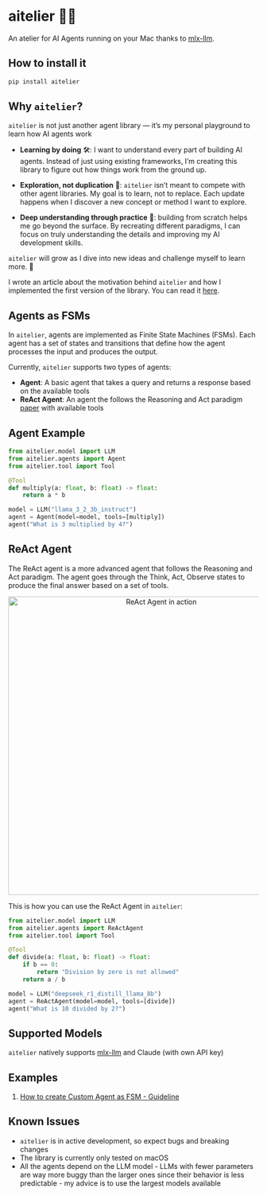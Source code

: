 # aitelier 🎨🤖
An atelier for AI Agents running on your Mac thanks to [mlx-llm](https://https://github.com/riccardomusmeci/mlx-llm).

## How to install it
```bash
pip install aitelier
```

## Why `aitelier`? 

`aitelier` is not just another agent library — it’s my personal playground to learn how AI agents work

* **Learning by doing**  🛠️: I want to understand every part of building AI agents. Instead of just using existing frameworks, I’m creating this library to figure out how things work from the ground up.

* **Exploration, not duplication** 🧐: `aitelier` isn’t meant to compete with other agent libraries. My goal is to learn, not to replace. Each update happens when I discover a new concept or method I want to explore.
	
* **Deep understanding through practice** 🧠: building from scratch helps me go beyond the surface. By recreating different paradigms, I can focus on truly understanding the details and improving my AI development skills.

`aitelier` will grow as I dive into new ideas and challenge myself to learn more. 🎯

I wrote an article about the motivation behind `aitelier` and how I implemented the first version of the library. You can read it [here](https://reminiscent-puffin-1cb.notion.site/WTF-are-AI-Agents-Let-s-build-aitelier-17a43b7c0ffb807e8a1bf8f890c1ab2b?pvs=74).

## Agents as FSMs
In `aitelier`, agents are implemented as Finite State Machines (FSMs). Each agent has a set of states and transitions that define how the agent processes the input and produces the output.

Currently, `aitelier` supports two types of agents:
- **Agent**: A basic agent that takes a query and returns a response based on the available tools
- **ReAct Agent**: An agent the follows the Reasoning and Act paradigm [paper](https://arxiv.org/abs/2210.03629) with available tools


## Agent Example
```python
from aitelier.model import LLM
from aitelier.agents import Agent
from aitelier.tool import Tool

@Tool
def multiply(a: float, b: float) -> float:
    return a * b

model = LLM("llama_3_2_3b_instruct")
agent = Agent(model=model, tools=[multiply])
agent("What is 3 multiplied by 4?")
```

## ReAct Agent
The ReAct agent is a more advanced agent that follows the Reasoning and Act paradigm. The agent goes through the Think, Act, Observe states to produce the final answer based on a set of tools.

<div style="text-align: center;">
    <img src="static/react.gif" alt="ReAct Agent in action" width="600">
</div>

This is how you can use the ReAct Agent in `aitelier`:
```python
from aitelier.model import LLM
from aitelier.agents import ReActAgent
from aitelier.tool import Tool

@Tool
def divide(a: float, b: float) -> float:
    if b == 0:
        return "Division by zero is not allowed"
    return a / b

model = LLM("deepseek_r1_distill_llama_8b")
agent = ReActAgent(model=model, tools=[divide])
agent("What is 10 divided by 2?")
```

## Supported Models
`aitelier` natively supports [mlx-llm](https://github.com/riccardomusmeci/mlx-llm) and Claude (with own API key)

## Examples
1) [How to create Custom Agent as FSM - Guideline](examples/custom_agent.md)

## Known Issues
- `aitelier` is in active development, so expect bugs and breaking changes
- The library is currently only tested on macOS
- All the agents depend on the LLM model - LLMs with fewer parameters are way more buggy than the larger ones since their behavior is less predictable - my advice is to use the largest models available